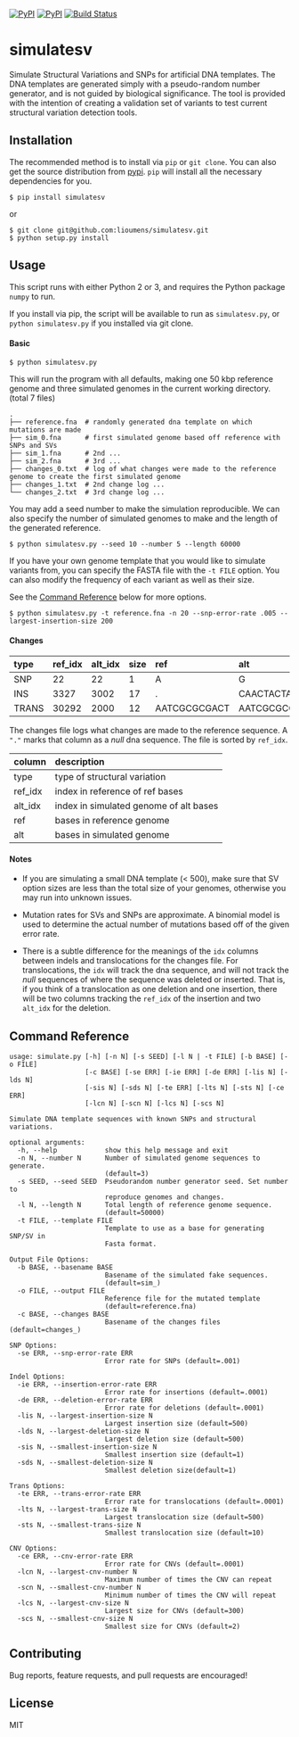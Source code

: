 [![PyPI](https://img.shields.io/pypi/v/simulatesv.svg)](https://pypi.python.org/pypi/simulatesv/)
[![PyPI](https://img.shields.io/pypi/l/simulatesv.svg)](https://pypi.python.org/pypi/simulatesv/)
[![Build Status](https://travis-ci.org/mlliou112/simulatesv.svg?branch=master)](https://travis-ci.org/mlliou112/simulatesv)

simulatesv
===

Simulate Structural Variations and SNPs for artificial DNA templates. The DNA
templates are generated simply with a pseudo-random number generator, and is
not guided by biological significance. The tool is provided with the intention
of creating a validation set of variants to test current structural variation
detection tools.

## Installation

The recommended method is to install via `pip` or `git clone`. You can also get the
source distribution from [pypi](https://pypi.python.org/pypi/simulatesv/). `pip` will install all the necessary dependencies for you. 
```
$ pip install simulatesv 
```

or

```
$ git clone git@github.com:lioumens/simulatesv.git
$ python setup.py install
```


## Usage

This script runs with either Python 2 or 3, and requires the Python package `numpy` to run.

If you install via pip, the script will be available to run as `simulatesv.py`, or `python simulatesv.py` if you installed via git clone.

#### Basic

```
$ python simulatesv.py
```
This will run the program with all defaults, making one 50 kbp reference genome and three simulated genomes in the current working directory. (total 7 files)

```
.
├── reference.fna  # randomly generated dna template on which mutations are made
├── sim_0.fna      # first simulated genome based off reference with SNPs and SVs
├── sim_1.fna      # 2nd ...
├── sim_2.fna      # 3rd ...
├── changes_0.txt  # log of what changes were made to the reference genome to create the first simulated genome
├── changes_1.txt  # 2nd change log ...
└── changes_2.txt  # 3rd change log ...

```

You may add a seed number to make the simulation reproducible. We can also
specify the number of simulated genomes to make and the length of the generated reference.

```
$ python simulatesv.py --seed 10 --number 5 --length 60000
```

If you have your own genome template that you would like to simulate variants
from, you can specify the FASTA file with the `-t FILE` option. You can also
modify the frequency of each variant as well as their size. 

See the [Command Reference](#command) below for more options.

```
$ python simulatesv.py -t reference.fna -n 20 --snp-error-rate .005 --largest-insertion-size 200
```

#### Changes


| type |  ref_idx |	alt_idx	| size	| ref	| alt |
|:-----|:---------|:---------|:-------|:-------|:----|
| SNP |    22	 |    22	|     1	 |  A	|  G |
| INS |    3327 |	  3002  |  17	|  .   |   CAACTACTAATCCACCA |
| TRANS | 30292 | 2000 | 12 | AATCGCGCGACT | AATCGCGCGACT |

The changes file logs what changes are made to the reference sequence. A `"."`
marks that column as a *null* dna sequence. The file is sorted by `ref_idx`.

| column  | description |
|---------|:----------------------------------------|
| type    | type of structural variation           |
| ref_idx | index in reference of ref bases        |
| alt_idx | index in simulated genome of alt bases |
| ref     | bases in reference genome              |
| alt     | bases in simulated genome              |

#### Notes

* If you are simulating a small DNA template (< 500), make sure that SV option
sizes are less than the total size of your genomes, otherwise you may run into
unknown issues.

* Mutation rates for SVs and SNPs are approximate. A binomial model is used to determine the actual number of mutations based off of the given error rate.

* There is a subtle difference for the meanings of the `idx` columns between
indels and translocations for the changes file. For translocations, the `idx` will track the dna
sequence, and will not track the *null* sequences of where the sequence was
deleted or inserted. That is, if you think of a translocation as one deletion
and one insertion, there will be two columns tracking the `ref_idx` of the
insertion and two `alt_idx` for the deletion. 

## <a name="command"></a>Command Reference 

```
usage: simulate.py [-h] [-n N] [-s SEED] [-l N | -t FILE] [-b BASE] [-o FILE]
                   [-c BASE] [-se ERR] [-ie ERR] [-de ERR] [-lis N] [-lds N]
                   [-sis N] [-sds N] [-te ERR] [-lts N] [-sts N] [-ce ERR]
                   [-lcn N] [-scn N] [-lcs N] [-scs N]

Simulate DNA template sequences with known SNPs and structural variations.

optional arguments:
  -h, --help            show this help message and exit
  -n N, --number N      Number of simulated genome sequences to generate.
                        (default=3)
  -s SEED, --seed SEED  Pseudorandom number generator seed. Set number to
                        reproduce genomes and changes.
  -l N, --length N      Total length of reference genome sequence.
                        (default=50000)
  -t FILE, --template FILE
                        Template to use as a base for generating SNP/SV in
                        Fasta format.

Output File Options:
  -b BASE, --basename BASE
                        Basename of the simulated fake sequences.
                        (default=sim_)
  -o FILE, --output FILE
                        Reference file for the mutated template
                        (default=reference.fna)
  -c BASE, --changes BASE
                        Basename of the changes files (default=changes_)

SNP Options:
  -se ERR, --snp-error-rate ERR
                        Error rate for SNPs (default=.001)

Indel Options:
  -ie ERR, --insertion-error-rate ERR
                        Error rate for insertions (default=.0001)
  -de ERR, --deletion-error-rate ERR
                        Error rate for deletions (default=.0001)
  -lis N, --largest-insertion-size N
                        Largest insertion size (default=500)
  -lds N, --largest-deletion-size N
                        Largest deletion size (default=500)
  -sis N, --smallest-insertion-size N
                        Smallest insertion size (default=1)
  -sds N, --smallest-deletion-size N
                        Smallest deletion size(default=1)

Trans Options:
  -te ERR, --trans-error-rate ERR
                        Error rate for translocations (default=.0001)
  -lts N, --largest-trans-size N
                        Largest translocation size (default=500)
  -sts N, --smallest-trans-size N
                        Smallest translocation size (default=10)

CNV Options:
  -ce ERR, --cnv-error-rate ERR
                        Error rate for CNVs (default=.0001)
  -lcn N, --largest-cnv-number N
                        Maximum number of times the CNV can repeat
  -scn N, --smallest-cnv-number N
                        Minimum number of times the CNV will repeat
  -lcs N, --largest-cnv-size N
                        Largest size for CNVs (default=300)
  -scs N, --smallest-cnv-size N
                        Smallest size for CNVs (default=2)
```


## Contributing

Bug reports, feature requests, and pull requests are encouraged!

## License
MIT
